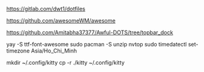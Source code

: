 https://gitlab.com/dwt1/dotfiles

https://github.com/awesomeWM/awesome

https://github.com/Amitabha37377/Awful-DOTS/tree/topbar_dock

 yay -S ttf-font-awesome
 sudo pacman -S unzip nvtop
sudo timedatectl set-timezone Asia/Ho_Chi_Minh

mkdir ~/.config/kitty
cp -r ./kitty ~/.config/kitty
